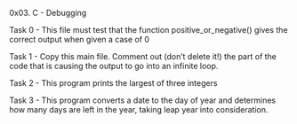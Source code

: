 0x03. C - Debugging

Task 0 - This file must test that the function positive_or_negative() gives the correct output when given a case of 0

Task 1 - Copy this main file. Comment out (don’t delete it!) the part of the code that is causing the output to go into an infinite loop.

Task 2 - This program prints the largest of three integers

Task 3 - This program converts a date to the day of year and determines how many days are left in the year, taking leap year into consideration.
